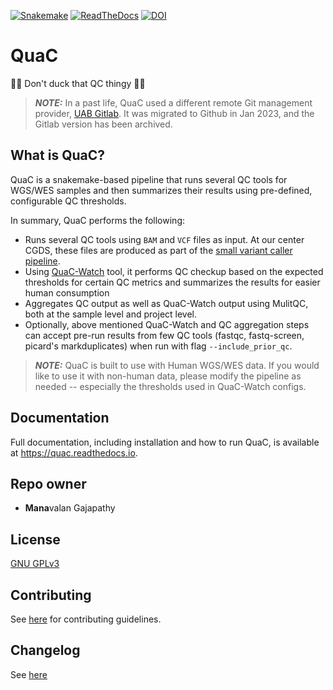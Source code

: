 [![Snakemake](https://img.shields.io/badge/snakemake-6.0.5-brightgreen.svg?style=flat)](https://snakemake.readthedocs.io)
[![ReadTheDocs](https://readthedocs.org/projects/quac/badge/?version=latest)](https://quac.readthedocs.io/en/stable/)
[![DOI](https://zenodo.org/badge/DOI/10.5281/zenodo.10002036.svg)](https://doi.org/10.5281/zenodo.10002036)


# QuaC

🦆🦆 Don't duck that QC thingy 🦆🦆

> **_NOTE:_**  In a past life, QuaC used a different remote Git management provider, [UAB
> Gitlab](https://gitlab.rc.uab.edu/center-for-computational-genomics-and-data-science/public/quac). It was migrated to
> Github in Jan 2023, and the Gitlab version has been archived.

## What is QuaC?

QuaC is a snakemake-based pipeline that runs several QC tools for WGS/WES samples and then summarizes their results
using pre-defined, configurable QC thresholds.

In summary, QuaC performs the following:

- Runs several QC tools using `BAM` and `VCF` files as input. At our center CGDS, these files are produced as part of
  the [small variant caller
  pipeline](https://gitlab.rc.uab.edu/center-for-computational-genomics-and-data-science/sciops/pipelines/small_variant_caller_pipeline).
- Using [QuaC-Watch](./docs/quac_watch.md) tool, it performs QC checkup based on the expected thresholds for certain QC metrics and summarizes
  the results for easier human consumption
- Aggregates QC output as well as QuaC-Watch output using MulitQC, both at the sample level and project level.
- Optionally, above mentioned QuaC-Watch and QC aggregation steps can accept pre-run results from few QC tools (fastqc,
   fastq-screen, picard's markduplicates) when run with flag `--include_prior_qc`. 

> **_NOTE:_**  QuaC is built to use with Human WGS/WES data. If you would like to use it with non-human data, please
> modify the pipeline as needed -- especially the thresholds used in QuaC-Watch configs.

## Documentation

Full documentation, including installation and how to run QuaC, is available at <https://quac.readthedocs.io>.

## Repo owner

- **Mana**valan Gajapathy

## License

[GNU GPLv3](./LICENSE)

## Contributing

See [here](./docs/CONTRIBUTING.md) for contributing guidelines.

## Changelog

See [here](./docs/Changelog.md)
